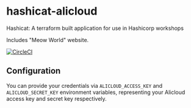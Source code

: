 # hashicat-alicloud
Hashicat: A terraform built application for use in Hashicorp workshops

Includes "Meow World" website.

[![CircleCI](https://circleci.com/gh/hashicorp/hashicat-alicloud.svg?style=svg)](https://circleci.com/gh/hashicorp/hashicat-alicloud)

## Configuration

You can provide your credentials via `ALICLOUD_ACCESS_KEY` and `ALICLOUD_SECRET_KEY` environment variables, representing your Alicloud access key and secret key respectively.

